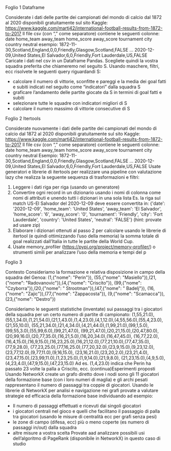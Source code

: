 Foglio 1 Dataframe

Considerate i dati delle partite dei campionati del mondo di calcio dal 1872 al 2020 
disponibili gratuitamente sul sito Kaggle:
https://www.kaggle.com/martj42/international-football-results-from-1872-to-2017
Il file csv (con “,” come separatore) contiene le seguenti colonne:
date home_team away_team home_score away_score tournament city country neutral
esempio:
1872-11-30,Scotland,England,0,0,Friendly,Glasgow,Scotland,FALSE
…
2020-12-09,United States,El Salvador,6,0,Friendly,Fort Lauderdale,US,FALSE
Caricate i dati nel csv in un Dataframe Pandas.
Scegliete quindi la vostra squadra preferita che chiameremo nel seguito S.
Usando maschere, filtri, ecc risolvete le seguenti query riguardandi S:
- calcolare il numero di vittorie, sconfitte e pareggi e la media dei goal fatti e subiti 
indicati nel seguito come “indicatori” dalla squadra S
- graficare l’andamento delle partite giocate da S in termini di goal fatti e subiti 
- selezionare tutte le squadre con indicatori migliori di S
- calcolare il numero massimo di vittorie consecutive di S



Foglio 2 Itertools

Considerate nuovamente i dati delle partite dei campionati del mondo di calcio dal 1872 al 2020 
disponibili gratuitamente sul sito Kaggle:
https://www.kaggle.com/martj42/international-football-results-from-1872-to-2017
Il file csv (con “,” come separatore) contiene le seguenti colonne:
date home_team away_team home_score away_score tournament city country neutral
Esempio:
1872-11-30,Scotland,England,0,0,Friendly,Glasgow,Scotland,FALSE
…
2020-12-09,United States,El Salvador,6,0,Friendly,Fort Lauderdale,US,FALSE
Usate generatori e librerie di itertools per realizzare una pipeline con valutazione lazy che realizza la 
seguente sequenza di trasformazioni e filtri:
1) Leggere i dati riga per riga (usando un generatore)
2) Convertire ogni record in un dizionario usando i nomi di colonna come nomi di attributi e 
unendo tutti i dizionari in una sola lista
Es. la riga sul match US-El Salvador del 2020-12-09 deve essere convertita in:
{'date': '2020-12-09', 
'home_team': 'United States', 
'away_team': 'El Salvador', 
'home_score': '6', 
'away_score': '0', 
'tournament': 'Friendly', 
'city': 'Fort Lauderdale', 'country': 'United States', 'neutral': 
'FALSE'}
(hint: provate ad usare zip)
3) Elaborare i dizionari ottenuti al passo 2 per calcolare usando le librerie di itertool (e quindi 
ottimizzando l’uso della memoria) la somma totale di goal realizzati dall’Italia in tutte le partite 
della World Cup.
4) Usate memory_profiler (https://pypi.org/project/memory-profiler/) o strumenti simili per 
analizzare l’uso della memoria e tempi del p


Foglio 3

Contesto 
Consideriamo la formazione e relativa disposizione in campo della squadra del Genoa: 
(1,{"nome": "Perin"}),
(55,{"nome": "Masiello"}),(21,{"nome": "Radovanovic"}),(4,{"nome": "Criscito"}),
(99,{"nome": "Czyborra"}),(20,{"nome": " Strootman"}),(47,{"nome": " Badelj"}),
(16,{"nome": "Zajic"}),(77,{"nome": "Zappacosta"}),
(9,{"nome": "Scamacca"}),(23,{"nome": "Destro"})
 
Consideriamo le seguenti statistiche (inventate) sui passaggi tra i giocatori della squadra per 
un certo numero di partite di campionato:
(1,55,21.0),(55,1,34.0),(1,21,54.0),(21,1,43.0),(1,4,23.0),(4,1,12.0),(4,55,56.0),(55,4,23.0),(21,55,10.0),
(55,21,34.0),(21,4,34.0),(4,21,44.0),(1,99,21.0),(99,1,5.0),(99,55,3.0),(55,99,6.0),(99,21,47.0),
(99,21,47.0),(20,21,15.0),(20,47,80.0),(20,99,16.0),(20,77,35.0),(16,21,5.0),(16,20,34.0),(16,47,45.0),
(16,77,22.0),(16,4,15.0),(16,9,15.0),(16,23,25.0),(16,21,12.0),(77,21,10.0),(77,47,35.0),(77,9,28.0),
(77,23,25.0),(77,16,25.0),(77,20,32.0),(23,9,15.0),(9,23,12.0),(23,77,12.0),(9,77,11.0),(9,16,15.0),
(23,16,21.0),(23,20,2.0),(23,21,4.0),(23,47,15.0),(23,99,11.0),(1,23,25.0),(1,9,14.0),(21,9,8.0),
(21,23,15.0),(4,9,5.0),(4,23,4.0),(47,9,15.0),(47,23,15.0)
Ad es.
(1,4,23.0) indica che Perin ha passato 23 volte la palla a Criscito, ecc.
(continua)Esperimenti proposti 
Usando NetworkX create un grafo diretto dove i nodi sono gli 11 giocatori della formazione 
base (con i loro numeri di maglia) e gli archi pesati rappresentano il numero di passaggi tra 
coppie di giocatori.
Usando le librerie di NetworkX per analisi e navigazione nei grafi provate a valutare strategie 
ed efficacia della formazione base individuando ad esempio:
- Il numero di passaggi effettuati e ricevuti dai singoli giocatori
- i giocatori centrali nel gioco e quelli che facilitano il passaggio di palla tra giocatori
(usando le misure di centralità ecc per grafi senza pesi)
- le zone di campo (difesa, ecc) più o meno coperte (es numero di passaggi in/out)
dalla squadra
- altre misure a vostra scelta
Provate aad analizzare possibili usi dell’algoritmo di PageRank (disponibile in NetworkX) in 
questo caso di studio

